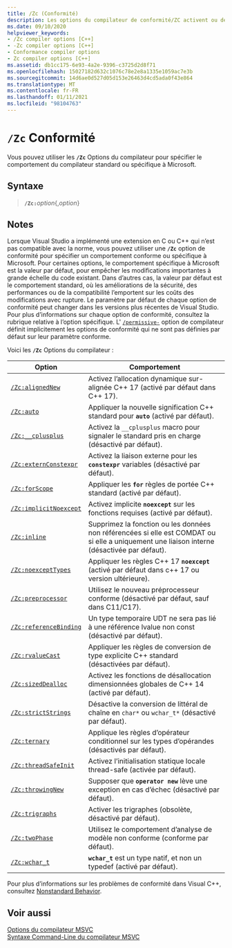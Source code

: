 ```yaml
---
title: /Zc (Conformité)
description: Les options du compilateur de conformité/ZC activent ou désactivent la prise en charge de la conformité ou du comportement à compatibilité descendante.
ms.date: 09/10/2020
helpviewer_keywords:
- /Zc compiler options [C++]
- -Zc compiler options [C++]
- Conformance compiler options
- Zc compiler options [C++]
ms.assetid: db1cc175-6e93-4a2e-9396-c3725d2d8f71
ms.openlocfilehash: 15027182d632c1076c78e2e8a1335e1059ac7e3b
ms.sourcegitcommit: 14d6ae0d527d05d153e26463d4cd5ada0f43e864
ms.translationtype: MT
ms.contentlocale: fr-FR
ms.lasthandoff: 01/11/2021
ms.locfileid: "98104763"
---
```

# <a name="zc-conformance"></a>`/Zc` Conformité

Vous pouvez utiliser les **`/Zc`** Options du compilateur pour spécifier le comportement du compilateur standard ou spécifique à Microsoft.

## <a name="syntax"></a>Syntaxe

> **`/Zc:`**_option_{,_option_}

## <a name="remarks"></a>Notes

Lorsque Visual Studio a implémenté une extension en C ou C++ qui n’est pas compatible avec la norme, vous pouvez utiliser une **`/Zc`** option de conformité pour spécifier un comportement conforme ou spécifique à Microsoft. Pour certaines options, le comportement spécifique à Microsoft est la valeur par défaut, pour empêcher les modifications importantes à grande échelle du code existant. Dans d’autres cas, la valeur par défaut est le comportement standard, où les améliorations de la sécurité, des performances ou de la compatibilité l’emportent sur les coûts des modifications avec rupture. Le paramètre par défaut de chaque option de conformité peut changer dans les versions plus récentes de Visual Studio. Pour plus d’informations sur chaque option de conformité, consultez la rubrique relative à l’option spécifique. L' [`/permissive-`](permissive-standards-conformance.md) option de compilateur définit implicitement les options de conformité qui ne sont pas définies par défaut sur leur paramètre conforme.

Voici les **`/Zc`** Options du compilateur :

| Option | Comportement |
|--|--|
| [`/Zc:alignedNew`](zc-alignednew.md) | Activez l’allocation dynamique sur-alignée C++ 17 (activé par défaut dans C++ 17). |
| [`/Zc:auto`](zc-auto-deduce-variable-type.md) | Appliquer la nouvelle signification C++ standard pour **`auto`** (activé par défaut). |
| [`/Zc:__cplusplus`](zc-cplusplus.md) | Activez la `__cplusplus` macro pour signaler le standard pris en charge (désactivé par défaut). |
| [`/Zc:externConstexpr`](zc-externconstexpr.md) | Activez la liaison externe pour les **`constexpr`** variables (désactivé par défaut). |
| [`/Zc:forScope`](zc-forscope-force-conformance-in-for-loop-scope.md) | Appliquer les **`for`** règles de portée C++ standard (activé par défaut). |
| [`/Zc:implicitNoexcept`](zc-implicitnoexcept-implicit-exception-specifiers.md) | Activez implicite **`noexcept`** sur les fonctions requises (activé par défaut). |
| [`/Zc:inline`](zc-inline-remove-unreferenced-comdat.md) | Supprimez la fonction ou les données non référencées si elle est COMDAT ou si elle a uniquement une liaison interne (désactivée par défaut). |
| [`/Zc:noexceptTypes`](zc-noexcepttypes.md) | Appliquer les règles C++ 17 **`noexcept`** (activé par défaut dans c++ 17 ou version ultérieure). |
| [`/Zc:preprocessor`](zc-preprocessor.md) | Utilisez le nouveau préprocesseur conforme (désactivé par défaut, sauf dans C11/C17). |
| [`/Zc:referenceBinding`](zc-referencebinding-enforce-reference-binding-rules.md) | Un type temporaire UDT ne sera pas lié à une référence lvalue non const (désactivé par défaut). |
| [`/Zc:rvalueCast`](zc-rvaluecast-enforce-type-conversion-rules.md) | Appliquer les règles de conversion de type explicite C++ standard (désactivées par défaut). |
| [`/Zc:sizedDealloc`](zc-sizeddealloc-enable-global-sized-dealloc-functions.md) | Activez les fonctions de désallocation dimensionnées globales de C++ 14 (activé par défaut). |
| [`/Zc:strictStrings`](zc-strictstrings-disable-string-literal-type-conversion.md) | Désactive la conversion de littéral de chaîne en `char*` ou `wchar_t*` (désactivé par défaut). |
| [`/Zc:ternary`](zc-ternary.md) | Applique les règles d’opérateur conditionnel sur les types d’opérandes (désactivés par défaut). |
| [`/Zc:threadSafeInit`](zc-threadsafeinit-thread-safe-local-static-initialization.md) | Activez l’initialisation statique locale thread-safe (activée par défaut). |
| [`/Zc:throwingNew`](zc-throwingnew-assume-operator-new-throws.md) | Supposer que **`operator new`** lève une exception en cas d’échec (désactivé par défaut). |
| [`/Zc:trigraphs`](zc-trigraphs-trigraphs-substitution.md) | Activer les trigraphes (obsolète, désactivé par défaut). |
| [`/Zc:twoPhase`](zc-twophase.md) | Utilisez le comportement d’analyse de modèle non conforme (conforme par défaut). |
| [`/Zc:wchar_t`](zc-wchar-t-wchar-t-is-native-type.md) | **`wchar_t`** est un type natif, et non un typedef (activé par défaut). |

Pour plus d’informations sur les problèmes de conformité dans Visual C++, consultez [Nonstandard Behavior](../../cpp/nonstandard-behavior.md).

## <a name="see-also"></a>Voir aussi

[Options du compilateur MSVC](compiler-options.md)<br/>
[Syntaxe Command-Line du compilateur MSVC](compiler-command-line-syntax.md)
